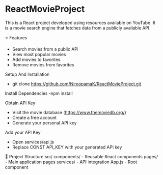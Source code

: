 # ReactMovieProject
This is a React project developed using resources available on YouTube.   It is a movie search engine that fetches data from a publicly available API.

⭐ Features 
- Search movies from a public API  
- View most popular movies  
- Add movies to favorites  
- Remove movies from favorites

Setup And Installation
- git clone https://github.com/NiroopamaK/ReactMovieProject.git

Install Dependencies
-npm install

Obtain API Key
- Visit the movie database (https://www.themoviedb.org/)
- Create a free account
- Generate your personal API key

Add your API Key
- Open services/api.js
- Replace CONST API_KEY with your generated API key

📂 Project Structure
src/
  components/   - Reusable React components
  pages/        - Main application pages
  services/     - API integration
  App.js        - Root component
